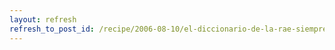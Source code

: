 ```yaml
---
layout: refresh
refresh_to_post_id: /recipe/2006-08-10/el-diccionario-de-la-rae-siempre-a-mano
---
```

